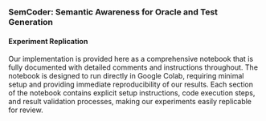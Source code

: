 ### SemCoder: Semantic Awareness for Oracle and Test Generation

#### Experiment Replication
Our implementation is provided here as a comprehensive notebook that is fully documented with detailed comments and instructions throughout. The notebook is designed to run directly in Google Colab, requiring minimal setup and providing immediate reproducibility of our results. Each section of the notebook contains explicit setup instructions, code execution steps, and result validation processes, making our experiments easily replicable for review.
